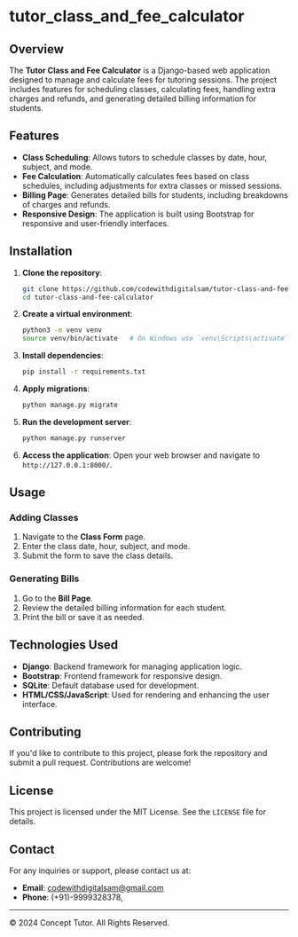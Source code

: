 # tutor_class_and_fee_calculator


## Overview
The **Tutor Class and Fee Calculator** is a Django-based web application designed to manage and calculate fees for tutoring sessions. The project includes features for scheduling classes, calculating fees, handling extra charges and refunds, and generating detailed billing information for students.

## Features
- **Class Scheduling**: Allows tutors to schedule classes by date, hour, subject, and mode.
- **Fee Calculation**: Automatically calculates fees based on class schedules, including adjustments for extra classes or missed sessions.
- **Billing Page**: Generates detailed bills for students, including breakdowns of charges and refunds.
- **Responsive Design**: The application is built using Bootstrap for responsive and user-friendly interfaces.

## Installation

1. **Clone the repository**:
    ```bash
    git clone https://github.com/codewithdigitalsam/tutor-class-and-fee-calculator.git
    cd tutor-class-and-fee-calculator
    ```

2. **Create a virtual environment**:
    ```bash
    python3 -m venv venv
    source venv/bin/activate   # On Windows use `venv\Scripts\activate`
    ```

3. **Install dependencies**:
    ```bash
    pip install -r requirements.txt
    ```

4. **Apply migrations**:
    ```bash
    python manage.py migrate
    ```

5. **Run the development server**:
    ```bash
    python manage.py runserver
    ```

6. **Access the application**:
    Open your web browser and navigate to `http://127.0.0.1:8000/`.

## Usage

### Adding Classes
1. Navigate to the **Class Form** page.
2. Enter the class date, hour, subject, and mode.
3. Submit the form to save the class details.

### Generating Bills
1. Go to the **Bill Page**.
2. Review the detailed billing information for each student.
3. Print the bill or save it as needed.

## Technologies Used
- **Django**: Backend framework for managing application logic.
- **Bootstrap**: Frontend framework for responsive design.
- **SQLite**: Default database used for development.
- **HTML/CSS/JavaScript**: Used for rendering and enhancing the user interface.

## Contributing
If you'd like to contribute to this project, please fork the repository and submit a pull request. Contributions are welcome!

## License
This project is licensed under the MIT License. See the `LICENSE` file for details.

## Contact
For any inquiries or support, please contact us at:
- **Email**: codewithdigitalsam@gmail.com
- **Phone**: (+91)-9999328378,

---

© 2024 Concept Tutor. All Rights Reserved.
